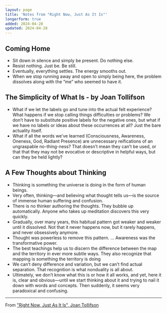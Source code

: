 ```yaml
---
layout: page
title: 'Notes from "Right Now, Just As It Is"'
longerform: true
added: 2024-04-28
updated: 2024-04-28
---
```


## Coming Home

- Sit down in silence and simply be present. Do nothing else.
- Resist nothing. Just be. Be still.
- Eventually, everything settles. The energy smooths out.
- When we stop running away and open to simply being here, the problem dissolves along with the “me” who seemed to have it.

##  The Simplicity of What Is - by Joan Tollifson

- What if we let the labels go and tune into the actual felt experience? What happens if we stop calling things difficulties or problems? We don’t have to substitute positive labels for the negative ones, but what if we have no labels or ideas about these occurrences at all? Just the bare actuality itself.
- What if all the words we’ve learned (Consciousness, Awareness, Oneness, God, Radiant Presence) are unnecessary reifications of an ungraspable no-thing-ness? That doesn’t mean they can’t be used, or that that they may not be evocative or descriptive in helpful ways, but can they be held lightly?


## A Few Thoughts about Thinking

- Thinking is something the universe is doing in the form of human beings.
- Very often, thinking—and believing what thought tells us—is the source of immense human suffering and confusion.
- There is no thinker authoring the thoughts. They bubble up automatically. Anyone who takes up meditation discovers this very quickly.
- Gradually, over many years, this habitual pattern got weaker and weaker until it dissolved. Not that it never happens now, but it rarely happens, and never obsessively anymore.
- Thought was powerless to remove this pattern. ... Awareness was the transformative power.
- The best teachings help us to discern the difference between the map and the territory in ever more subtle ways. They also recognize that mapping is something the territory is doing
- We can’t deny difference and variation, but we can’t find actual separation. That recognition is what nonduality is all about.
- Ultimately, we don’t know what this is or how it all works, and yet, here it is, clear and obvious—until we start thinking about it and trying to nail it down with words and concepts. Then suddenly, it seems very paradoxical and confusing.

---

From ["Right Now, Just As It Is", Joan Tollifson](https://joantollifson.substack.com)